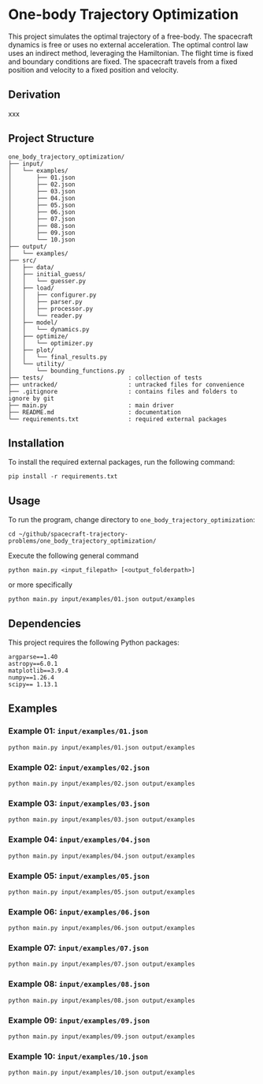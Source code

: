 # One-body Trajectory Optimization

This project simulates the optimal trajectory of a free-body. The spacecraft dynamics is free or uses no external acceleration. The optimal control law uses an indirect method, leveraging the Hamiltonian. The flight time is fixed and boundary conditions are fixed. The spacecraft travels from a fixed position and velocity to a fixed position and velocity. 

## Derivation

xxx

## Project Structure

```
one_body_trajectory_optimization/
├── input/
│   └── examples/
│       ├── 01.json
│       ├── 02.json
│       ├── 03.json
│       ├── 04.json
│       ├── 05.json
│       ├── 06.json
│       ├── 07.json
│       ├── 08.json
│       ├── 09.json
│       └── 10.json
├── output/
│   └── examples/
├── src/
│   ├── data/
│   ├── initial_guess/
│   │   └── guesser.py
│   ├── load/
│   │   ├── configurer.py
│   │   ├── parser.py
│   │   ├── processor.py
│   │   └── reader.py
│   ├── model/
│   │   └── dynamics.py
│   ├── optimize/
│   │   └── optimizer.py
│   ├── plot/
│   │   └── final_results.py
│   └── utility/
│       └── bounding_functions.py
├── tests/                        : collection of tests
├── untracked/                    : untracked files for convenience
├── .gitignore                    : contains files and folders to ignore by git
├── main.py                       : main driver
├── README.md                     : documentation
└── requirements.txt              : required external packages
```

## Installation

To install the required external packages, run the following command:
```
pip install -r requirements.txt
```

## Usage

To run the program, change directory to `one_body_trajectory_optimization`:
```
cd ~/github/spacecraft-trajectory-problems/one_body_trajectory_optimization/
```
Execute the following general command
```
python main.py <input_filepath> [<output_folderpath>]
```
or more specifically
```
python main.py input/examples/01.json output/examples
```

## Dependencies

This project requires the following Python packages:
```
argparse==1.40
astropy==6.0.1
matplotlib==3.9.4
numpy==1.26.4
scipy== 1.13.1
```

## Examples

### Example 01: `input/examples/01.json`
```
python main.py input/examples/01.json output/examples
```

### Example 02: `input/examples/02.json`
```
python main.py input/examples/02.json output/examples
```

### Example 03: `input/examples/03.json`
```
python main.py input/examples/03.json output/examples
```

### Example 04: `input/examples/04.json`
```
python main.py input/examples/04.json output/examples
```

### Example 05: `input/examples/05.json`
```
python main.py input/examples/05.json output/examples
```

### Example 06: `input/examples/06.json`
```
python main.py input/examples/06.json output/examples
```

### Example 07: `input/examples/07.json`
```
python main.py input/examples/07.json output/examples
```

### Example 08: `input/examples/08.json`
```
python main.py input/examples/08.json output/examples
```

### Example 09: `input/examples/09.json`
```
python main.py input/examples/09.json output/examples
```

### Example 10: `input/examples/10.json`
```
python main.py input/examples/10.json output/examples
```